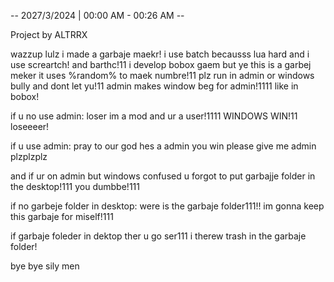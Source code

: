 -- 2027/3/2024 | 00:00 AM - 00:26 AM --

Project by ALTRRX

wazzup lulz i made a garbaje maekr! i use batch becausss lua hard and i use screartch! and barthc!11 i develop bobox gaem but ye this is a garbej meker it uses %random% to maek numbre!11 plz run in admin or windows bully and dont let yu!11 admin makes window beg for admin!1111 like in bobox!

if u no use admin: loser im a mod and ur a user!1111 WINDOWS WIN!11 loseeeer!

if u use admin: pray to our god hes a admin you win please give me admin plzplzplz

and if ur on admin but windows confused u forgot to put garbajje folder in the desktop!111 you dumbbe!111

if no garbeje folder in desktop: were is the garbaje folder111!! im gonna keep this garbaje for miself!111

if garbaje foleder in dektop ther u go ser111 i therew trash in the garbaje folder!

bye bye sily men
